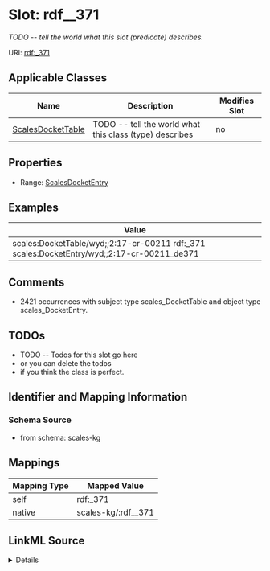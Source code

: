 

# Slot: rdf__371


_TODO -- tell the world what this slot (predicate) describes._





URI: [rdf:_371](http://www.w3.org/1999/02/22-rdf-syntax-ns#_371)



<!-- no inheritance hierarchy -->





## Applicable Classes

| Name | Description | Modifies Slot |
| --- | --- | --- |
| [ScalesDocketTable](../classes/ScalesDocketTable.md) | TODO -- tell the world what this class (type) describes |  no  |







## Properties

* Range: [ScalesDocketEntry](../classes/ScalesDocketEntry.md)






## Examples

| Value |
| --- |
| scales:DocketTable/wyd;;2:17-cr-00211 rdf:_371 scales:DocketEntry/wyd;;2:17-cr-00211_de371 |

## Comments

* 2421 occurrences with subject type scales_DocketTable and object type scales_DocketEntry.

## TODOs

* TODO -- Todos for this slot go here
* or you can delete the todos
* if you think the class is perfect.

## Identifier and Mapping Information







### Schema Source


* from schema: scales-kg




## Mappings

| Mapping Type | Mapped Value |
| ---  | ---  |
| self | rdf:_371 |
| native | scales-kg/:rdf__371 |




## LinkML Source

<details>
```yaml
name: rdf__371
description: TODO -- tell the world what this slot (predicate) describes.
todos:
- TODO -- Todos for this slot go here
- or you can delete the todos
- if you think the class is perfect.
comments:
- 2421 occurrences with subject type scales_DocketTable and object type scales_DocketEntry.
examples:
- value: scales:DocketTable/wyd;;2:17-cr-00211 rdf:_371 scales:DocketEntry/wyd;;2:17-cr-00211_de371
from_schema: scales-kg
rank: 1000
slot_uri: rdf:_371
alias: rdf__371
domain_of:
- scales_DocketTable
range: scales_DocketEntry

```
</details>